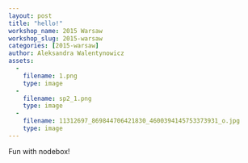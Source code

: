 ```yaml
---
layout: post
title: "hello!"
workshop_name: 2015 Warsaw
workshop_slug: 2015-warsaw
categories: [2015-warsaw]
author: Aleksandra Walentynowicz
assets:
  -
    filename: 1.png
    type: image
  -
    filename: sp2_1.png
    type: image
  -
    filename: 11312697_869844706421830_4600394145753373931_o.jpg
    type: image
---
```

Fun with nodebox! 
